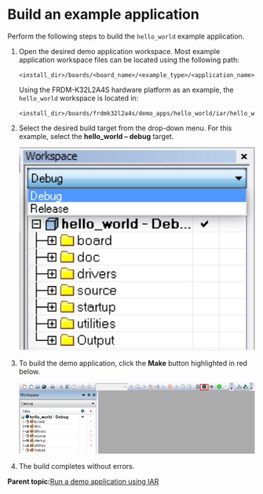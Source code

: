 # Build an example application

Perform the following steps to build the `hello_world` example application.

1.  Open the desired demo application workspace. Most example application workspace files can be located using the following path:

    ```
    <install_dir>/boards/<board_name>/<example_type>/<application_name>/iar
    ```

    Using the FRDM-K32L2A4S hardware platform as an example, the `hello_world` workspace is located in:

    ```
    <install_dir>/boards/frdmk32l2a4s/demo_apps/hello_world/iar/hello_world.eww
    ```

2.  Select the desired build target from the drop-down menu. For this example, select the **hello\_world – debug** target.

    ![](../images/demo_build_target_selection_20.jpg "Demo build target selection")

3.  To build the demo application, click the **Make** button highlighted in red below.

    ![](../images/build_the_demo_application_20.png "Building the demo application")

4.  The build completes without errors.

**Parent topic:**[Run a demo application using IAR](../topics/run_a_demo_application_using_iar.md)

